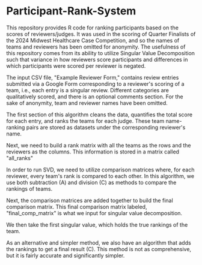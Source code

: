# Participant-Rank-System
This repository provides R code for ranking participants based on the scores of reviewers/judges. It was used in the scoring of Quarter Finalists of the 2024 Midwest Healthcare Case Competition, and so the names of teams and reviewers has been omitted for anonymity. The usefulness of this repository comes from its ability to utilize Singular Value Decomposition such that variance in how reviewers score participants and differences in which participants were scored per reviewer is negated.

The input CSV file, "Example Reviewer Form," contains review entries submitted via a Google Form corresponding to a reviewer's scoring of a team, i.e., each entry is a singular review. Different categories are qualitatively scored, and there is an optional comments section. For the sake of anonymity, team and reviewer names have been omitted. 

The first section of this algorithm cleans the data, quantifies the total score for each entry, and ranks the teams for each judge. These team name-ranking pairs are stored as datasets under the corresponding reviewer's name.

Next, we need to build a rank matrix with all the teams as the rows and the reviewers as the columns. This information is stored in a matrix called "all_ranks"

In order to run SVD, we need to utilize comparison matrices where, for each reviewer, every team's rank is compared to each other. In this algorithm, we use both subtraction (A) and division (C) as methods to compare the rankings of teams.

Next, the comparison matrices are added together to build the final comparison matrix. This final comparison matrix labeled, "final_comp_matrix" is what we input for singular value decomposition.

We then take the first singular value, which holds the true rankings of the team.

As an alternative and simpler method, we also have an algorithm that adds the rankings to get a final result (C). This method is not as comprehensive, but it is fairly accurate and significantly simpler.
